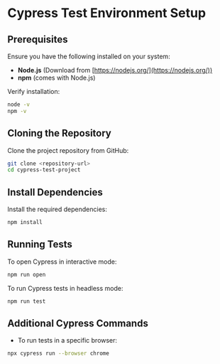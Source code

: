 # Cypress Test Environment Setup

## Prerequisites
Ensure you have the following installed on your system:
- **Node.js** (Download from [https://nodejs.org/](https://nodejs.org/))
- **npm** (comes with Node.js)

Verify installation:
```sh
node -v
npm -v
```

## Cloning the Repository
Clone the project repository from GitHub:
```sh
git clone <repository-url>
cd cypress-test-project
```

## Install Dependencies
Install the required dependencies:
```sh
npm install
```

## Running Tests
To open Cypress in interactive mode:
```sh
npm run open
```

To run Cypress tests in headless mode:
```sh
npm run test
```

## Additional Cypress Commands
- To run tests in a specific browser:
```sh
npx cypress run --browser chrome
```

